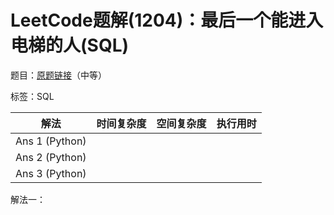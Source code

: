 # LeetCode题解(1204)：最后一个能进入电梯的人(SQL)

题目：[原题链接](https://leetcode-cn.com/problems/last-person-to-fit-in-the-elevator/)（中等）

标签：SQL

| 解法           | 时间复杂度 | 空间复杂度 | 执行用时 |
| -------------- | ---------- | ---------- | -------- |
| Ans 1 (Python) |            |            |          |
| Ans 2 (Python) |            |            |          |
| Ans 3 (Python) |            |            |          |

解法一：

